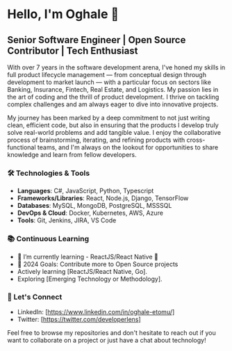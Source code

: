 # Hello, I'm Oghale 👋

## Senior Software Engineer | Open Source Contributor | Tech Enthusiast

With over 7 years in the software development arena, I've honed my skills in full product lifecycle management — from conceptual design through development to market launch — with a particular focus on sectors like Banking, Insurance, Fintech, Real Estate, and Logistics. My passion lies in the art of coding and the thrill of product development. I thrive on tackling complex challenges and am always eager to dive into innovative projects.

My journey has been marked by a deep commitment to not just writing clean, efficient code, but also in ensuring that the products I develop truly solve real-world problems and add tangible value. I enjoy the collaborative process of brainstorming, iterating, and refining products with cross-functional teams, and I'm always on the lookout for opportunities to share knowledge and learn from fellow developers.

### 🛠️ Technologies & Tools

- **Languages**: C#, JavaScript, Python, Typescript
- **Frameworks/Libraries**: React, Node.js, Django, TensorFlow
- **Databases**: MySQL, MongoDB, PostgreSQL, MSSSQL
- **DevOps & Cloud**: Docker, Kubernetes, AWS, Azure
- **Tools**: Git, Jenkins, JIRA, VS Code

### 📚 Continuous Learning

- 🌱 I’m currently learning - ReactJS/React Native 🤣
- 🥅 2024 Goals: Contribute more to Open Source projects
- Actively learning [ReactJS/React Native, Go].
- Exploring [Emerging Technology or Methodology].

### 🤝 Let's Connect

- LinkedIn: [https://www.linkedin.com/in/oghale-etomu/]
- Twitter: [https://twitter.com/developerlens]


Feel free to browse my repositories and don't hesitate to reach out if you want to collaborate on a project or just have a chat about technology!
